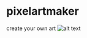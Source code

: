 # pixelartmaker
create your own art
![alt text](https://github.com/[enesgokdemir]/[pixelartmaker]/blob/[branch]/resim.png?raw=true)
